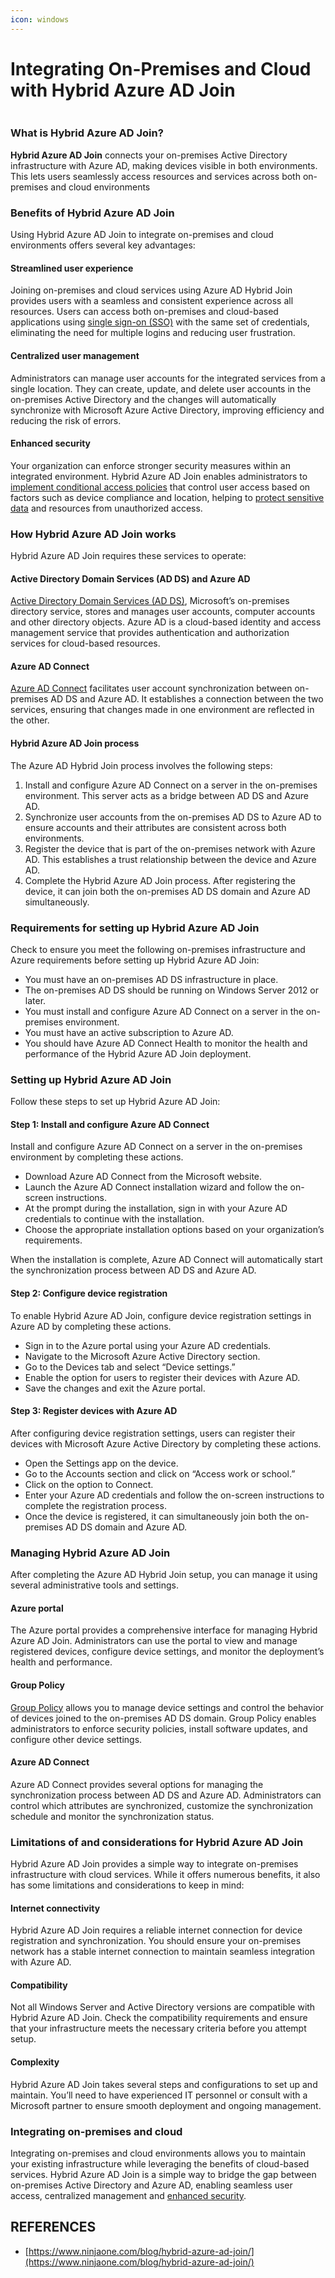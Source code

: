 ```yaml
---
icon: windows
---
```


# Integrating On-Premises and Cloud with Hybrid Azure AD Join

<figure><img src="../.gitbook/assets/image (119).png" alt=""><figcaption></figcaption></figure>

### What is Hybrid Azure AD Join? <a href="#what-is-hybrid-azure-a-d-join" id="what-is-hybrid-azure-a-d-join"></a>

**Hybrid Azure AD Join** connects your on-premises Active Directory infrastructure with Azure AD, making devices visible in both environments. This lets users seamlessly access resources and services across both on-premises and cloud environments

### Benefits of Hybrid Azure AD Join <a href="#benefits-of-hybrid-azure-a-d-join" id="benefits-of-hybrid-azure-a-d-join"></a>

Using Hybrid Azure AD Join to integrate on-premises and cloud environments offers several key advantages:

#### Streamlined user experience <a href="#streamlined-user-experience" id="streamlined-user-experience"></a>

Joining on-premises and cloud services using Azure AD Hybrid Join provides users with a seamless and consistent experience across all resources. Users can access both on-premises and cloud-based applications using [single sign-on (SSO)](https://www.ninjaone.com/blog/saml-vs-sso-whats-the-difference/) with the same set of credentials, eliminating the need for multiple logins and reducing user frustration. &#x20;

#### Centralized user management <a href="#centralized-user-management" id="centralized-user-management"></a>

Administrators can manage user accounts for the integrated services from a single location. They can create, update, and delete user accounts in the on-premises Active Directory and the changes will automatically synchronize with Microsoft Azure Active Directory, improving efficiency and reducing the risk of errors.

#### Enhanced security <a href="#enhanced-security" id="enhanced-security"></a>

Your organization can enforce stronger security measures within an integrated environment. Hybrid Azure AD Join enables administrators to [implement conditional access policies](https://www.ninjaone.com/blog/configure-conditional-access-policies-ad/) that control user access based on factors such as device compliance and location, helping to [protect sensitive data](https://www.ninjaone.com/blog/data-protection-plan-guide-steps-for-creation/) and resources from unauthorized access.

### How Hybrid Azure AD Join works <a href="#how-hybrid-azure-a-d-join-works" id="how-hybrid-azure-a-d-join-works"></a>

Hybrid Azure AD Join requires these services to operate:&#x20;

#### Active Directory Domain Services (AD DS) and Azure AD <a href="#active-directory-domain-services-a-d-ds-and-azure-ad" id="active-directory-domain-services-a-d-ds-and-azure-ad"></a>

[Active Directory Domain Services (AD DS)](https://learn.microsoft.com/en-us/windows-server/identity/ad-ds/get-started/virtual-dc/active-directory-domain-services-overview), Microsoft’s on-premises directory service, stores and manages user accounts, computer accounts and other directory objects. Azure AD is a cloud-based identity and access management service that provides authentication and authorization services for cloud-based resources.

#### Azure AD Connect <a href="#azure-a-d-connect" id="azure-a-d-connect"></a>

[Azure AD Connect](https://www.ninjaone.com/blog/azure-ad-connect-what-it-is-and-how-to-configure-it/) facilitates user account synchronization between on-premises AD DS and Azure AD. It establishes a connection between the two services, ensuring that changes made in one environment are reflected in the other.

#### Hybrid Azure AD Join process <a href="#hybrid-azure-a-d-join-process" id="hybrid-azure-a-d-join-process"></a>

The Azure AD Hybrid Join process involves the following steps:

1. Install and configure Azure AD Connect on a server in the on-premises environment. This server acts as a bridge between AD DS and Azure AD.
2. Synchronize user accounts from the on-premises AD DS to Azure AD to ensure accounts and their attributes are consistent across both environments.
3. Register the device that is part of the on-premises network with Azure AD. This establishes a trust relationship between the device and Azure AD.
4. Complete the Hybrid Azure AD Join process. After registering the device, it can join both the on-premises AD DS domain and Azure AD simultaneously.&#x20;

### Requirements for setting up Hybrid Azure AD Join <a href="#requirements-for-setting-up-hybrid-azure-a-d-join" id="requirements-for-setting-up-hybrid-azure-a-d-join"></a>

Check to ensure you meet the following on-premises infrastructure and Azure requirements before setting up Hybrid Azure AD Join:

* You must have an on-premises AD DS infrastructure in place.
* The on-premises AD DS should be running on Windows Server 2012 or later.
* You must install and configure Azure AD Connect on a server in the on-premises environment.
* You must have an active subscription to Azure AD.
* You should have Azure AD Connect Health to monitor the health and performance of the Hybrid Azure AD Join deployment.

### Setting up Hybrid Azure AD Join <a href="#setting-up-hybrid-azure-a-d-join" id="setting-up-hybrid-azure-a-d-join"></a>

Follow these steps to set up Hybrid Azure AD Join:

#### Step 1: Install and configure Azure AD Connect <a href="#step-1-install-and-configure-azure-a-d-connect" id="step-1-install-and-configure-azure-a-d-connect"></a>

Install and configure Azure AD Connect on a server in the on-premises environment by completing these actions.&#x20;

* Download Azure AD Connect from the Microsoft website.
* Launch the Azure AD Connect installation wizard and follow the on-screen instructions.
* At the prompt during the installation, sign in with your Azure AD credentials to continue with the installation.
* Choose the appropriate installation options based on your organization’s requirements.

When the installation is complete, Azure AD Connect will automatically start the synchronization process between AD DS and Azure AD.

#### Step 2: Configure device registration <a href="#step-2-configure-device-registration" id="step-2-configure-device-registration"></a>

To enable Hybrid Azure AD Join, configure device registration settings in Azure AD by completing these actions.

* Sign in to the Azure portal using your Azure AD credentials.
* Navigate to the Microsoft Azure Active Directory section.
* Go to the Devices tab and select “Device settings.”
* Enable the option for users to register their devices with Azure AD.
* Save the changes and exit the Azure portal.

#### Step 3: Register devices with Azure AD <a href="#step-3-register-devices-with-azure-a-d" id="step-3-register-devices-with-azure-a-d"></a>

After configuring device registration settings, users can register their devices with Microsoft Azure Active Directory by completing these actions.

* Open the Settings app on the device.
* Go to the Accounts section and click on “Access work or school.”
* Click on the option to Connect.
* Enter your Azure AD credentials and follow the on-screen instructions to complete the registration process.
* Once the device is registered, it can simultaneously join both the on-premises AD DS domain and Azure AD.

### Managing Hybrid Azure AD Join <a href="#managing-hybrid-azure-a-d-join" id="managing-hybrid-azure-a-d-join"></a>

After completing the Azure AD Hybrid Join setup, you can manage it using several administrative tools and settings.

#### Azure portal <a href="#azure-portal" id="azure-portal"></a>

The Azure portal provides a comprehensive interface for managing Hybrid Azure AD Join. Administrators can use the portal to view and manage registered devices, configure device settings, and monitor the deployment’s health and performance.

#### Group Policy <a href="#group-policy" id="group-policy"></a>

[Group Policy](https://www.ninjaone.com/blog/what-is-group-policy-in-active-directory/) allows you to manage device settings and control the behavior of devices joined to the on-premises AD DS domain. Group Policy enables administrators to enforce security policies, install software updates, and configure other device settings.

#### Azure AD Connect <a href="#azure-a-d-connect" id="azure-a-d-connect"></a>

Azure AD Connect provides several options for managing the synchronization process between AD DS and Azure AD. Administrators can control which attributes are synchronized, customize the synchronization schedule and monitor the synchronization status.

### Limitations of and considerations for Hybrid Azure AD Join <a href="#limitations-of-and-considerations-for-hybrid-azure-a-d-join" id="limitations-of-and-considerations-for-hybrid-azure-a-d-join"></a>

Hybrid Azure AD Join provides a simple way to integrate on-premises infrastructure with cloud services. While it offers numerous benefits, it also has some limitations and considerations to keep in mind:

#### Internet connectivity <a href="#internet-connectivity" id="internet-connectivity"></a>

Hybrid Azure AD Join requires a reliable internet connection for device registration and synchronization. You should ensure your on-premises network has a stable internet connection to maintain seamless integration with Azure AD.

#### Compatibility <a href="#compatibility" id="compatibility"></a>

Not all Windows Server and Active Directory versions are compatible with Hybrid Azure AD Join. Check the compatibility requirements and ensure that your infrastructure meets the necessary criteria before you attempt setup.

#### Complexity <a href="#complexity" id="complexity"></a>

Hybrid Azure AD Join takes several steps and configurations to set up and maintain. You’ll need to have experienced IT personnel or consult with a Microsoft partner to ensure smooth deployment and ongoing management.

### Integrating on-premises and cloud <a href="#integrating-on-premises-and-cloud" id="integrating-on-premises-and-cloud"></a>

Integrating on-premises and cloud environments allows you to maintain your existing infrastructure while leveraging the benefits of cloud-based services. Hybrid Azure AD Join is a simple way to bridge the gap between on-premises Active Directory and Azure AD, enabling seamless user access, centralized management and [enhanced security](https://www.ninjaone.com/blog/it-security-checklist-protect-your-business/).

&#x20;

## REFERENCES

* [https://www.ninjaone.com/blog/hybrid-azure-ad-join/](https://www.ninjaone.com/blog/hybrid-azure-ad-join/)
